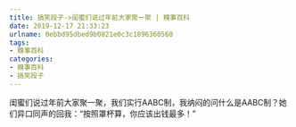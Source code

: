 ```yaml
---
title: 搞笑段子->闺蜜们说过年前大家聚一聚 | 糗事百科
date: 2019-12-17 21:33:23
urlname: 0ebbd95dbed9b0821e0c3c1896360560
tags: 
- 糗事百科
categories:
- 糗事百科
- 搞笑段子
---
```

闺蜜们说过年前大家聚一聚，我们实行AABC制，我纳闷的问什么是AABC制？她们异口同声的回我：“按照罩杯算，你应该出钱最多！”


